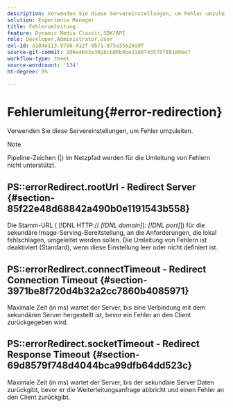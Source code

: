 ```yaml
---
description: Verwenden Sie diese Servereinstellungen, um Fehler umzuleiten.
solution: Experience Manager
title: Fehlerumleitung
feature: Dynamic Media Classic,SDK/API
role: Developer,Administrator,User
exl-id: a184e113-9708-412f-9b71-d75a35629adf
source-git-commit: 206e4643e3926cb85b4be2189743578f88180be7
workflow-type: tm+mt
source-wordcount: '134'
ht-degree: 0%

---
```


# Fehlerumleitung{#error-redirection}

Verwenden Sie diese Servereinstellungen, um Fehler umzuleiten.

>[!NOTE]
>
>Pipeline-Zeichen (|) im Netzpfad werden für die Umleitung von Fehlern nicht unterstützt.

## PS::errorRedirect.rootUrl - Redirect Server {#section-85f22e48d68842a490b0e1191543b558}

Die Stamm-URL ( [!DNL HTTP:// *[!DNL domain]*[: *[!DNL port]*]) für die sekundäre Image-Serving-Bereitstellung, an die Anforderungen, die lokal fehlschlagen, umgeleitet werden sollen. Die Umleitung von Fehlern ist deaktiviert (Standard), wenn diese Einstellung leer oder nicht definiert ist.

## PS::errorRedirect.connectTimeout - Redirect Connection Timeout {#section-3971be8f720d4b32a2cc7860b4085971}

Maximale Zeit (in ms) wartet der Server, bis eine Verbindung mit dem sekundären Server hergestellt ist, bevor ein Fehler an den Client zurückgegeben wird.

## PS::errorRedirect.socketTimeout - Redirect Response Timeout {#section-69d8579f748d4044bca99dfb64dd523c}

Maximale Zeit (in ms) wartet der Server, bis der sekundäre Server Daten zurückgibt, bevor er die Weiterleitungsanfrage abbricht und einen Fehler an den Client zurückgibt.
